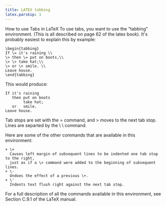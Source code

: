 ```yaml
---
title: LATEX tabbing
latex.parskip: 1
---
```


How to use Tabs in LaTeX
To use tabs, you want to use the "tabbing" environment. (This is all described on page 62 of the latex book). It's probably easiest to explain this by example:

    \begin{tabbing}
    If \= it's raining \\
    \> then \= put on boots,\\
    \> \> take hat;\\
    \> or \> smile. \\
    Leave house.
    \end{tabbing}

This would produce:

```ink
If it's raining
   then put on boots
        take hat;
   or   smile.
Leave house.
```

Tab stops are set with the \= command, and \> moves to the next tab stop.
Lines are separted by the \ \ command.

Here are some of the other commands that are available in this environment:

~~~
+ \+   
  Causes left margin of subsequent lines to be indented one tab stop to the right, 
  just as if a \> command were added to the beginning of subsequent lines.
+ \-   
  Undoes the effect of a previous \+.
+ \'   
  Indents text flush right against the next tab stop.
~~~

For a full description of all the commands available in this environment, see Section C.9.1 of the LaTeX manual.